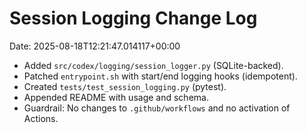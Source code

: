 # Session Logging Change Log
Date: 2025-08-18T12:21:47.014117+00:00

* Added `src/codex/logging/session_logger.py` (SQLite-backed).
* Patched `entrypoint.sh` with start/end logging hooks (idempotent).
* Created `tests/test_session_logging.py` (pytest).
* Appended README with usage and schema.
* Guardrail: No changes to `.github/workflows` and no activation of Actions.
